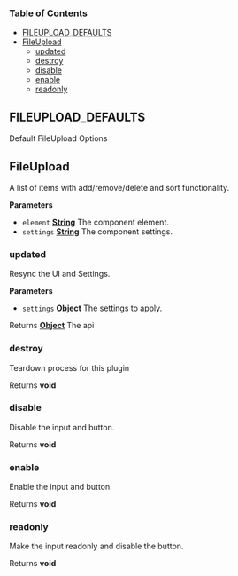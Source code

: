 <!-- Generated by documentation.js. Update this documentation by updating the source code. -->

### Table of Contents

-   [FILEUPLOAD_DEFAULTS](#fileupload_defaults)
-   [FileUpload](#fileupload)
    -   [updated](#updated)
    -   [destroy](#destroy)
    -   [disable](#disable)
    -   [enable](#enable)
    -   [readonly](#readonly)

## FILEUPLOAD_DEFAULTS

Default FileUpload Options

## FileUpload

A list of items with add/remove/delete and sort functionality.

**Parameters**

-   `element` **[String](https://developer.mozilla.org/docs/Web/JavaScript/Reference/Global_Objects/String)** The component element.
-   `settings` **[String](https://developer.mozilla.org/docs/Web/JavaScript/Reference/Global_Objects/String)** The component settings.

### updated

Resync the UI and Settings.

**Parameters**

-   `settings` **[Object](https://developer.mozilla.org/docs/Web/JavaScript/Reference/Global_Objects/Object)** The settings to apply.

Returns **[Object](https://developer.mozilla.org/docs/Web/JavaScript/Reference/Global_Objects/Object)** The api

### destroy

Teardown process for this plugin

Returns **void** 

### disable

Disable the input and button.

Returns **void** 

### enable

Enable the input and button.

Returns **void** 

### readonly

Make the input readonly and disable the button.

Returns **void** 
